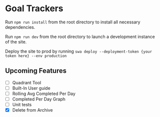# Goal Trackers

Run `npm run install` from the root directory to install all necessary dependencies.

Run `npm run dev` from the root directory to launch a development instance of the site. 

Deploy the site to prod by running `swa deploy --deployment-token {your token here} --env production`

## Upcoming Features

- [ ] Quadrant Tool
- [ ] Built-In User guide
- [ ] Rolling Avg Completed Per Day
- [ ] Completed Per Day Graph
- [ ] Unit tests
- [x] Delete from Archive